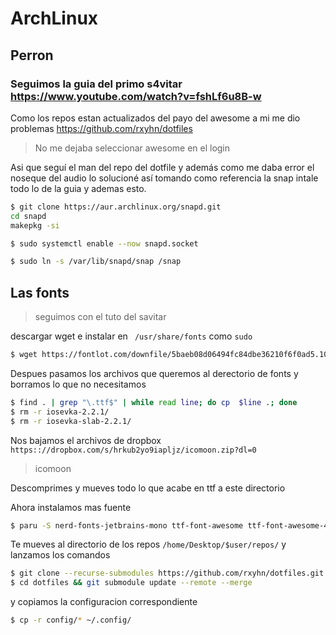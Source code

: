 # ArchLinux
## Perron
### Seguimos la guia del primo s4vitar https://www.youtube.com/watch?v=fshLf6u8B-w

Como los repos estan actualizados del payo del awesome a mi me dio problemas https://github.com/rxyhn/dotfiles 
> No me dejaba seleccionar awesome en el login

Asi que seguí el man del repo del dotfile y además como me daba error el noseque del audio lo solucioné así tomando como referencia la snap intale todo lo de la guia y ademas esto.
```bash
$ git clone https://aur.archlinux.org/snapd.git
cd snapd
makepkg -si

$ sudo systemctl enable --now snapd.socket

$ sudo ln -s /var/lib/snapd/snap /snap
```
## Las fonts
> seguimos con el tuto del savitar

descargar wget e instalar en ` /usr/share/fonts` como ` sudo `
```bash
$ wget https://fontlot.com/downfile/5baeb08d06494fc84dbe36210f6f0ad5.105610
```
Despues pasamos los archivos que queremos al derectorio de fonts y borramos lo que no necesitamos
```bash
$ find . | grep "\.ttf$" | while read line; do cp  $line .; done
$ rm -r iosevka-2.2.1/
$ rm -r iosevka-slab-2.2.1/
```
Nos bajamos el archivos de dropbox `https:://dropbox.com/s/hrkub2yo9iapljz/icomoon.zip?dl=0`
> icomoon

Descomprimes y mueves todo lo que acabe en ttf a este directorio 

Ahora instalamos mas fuente
```bash
$ paru -S nerd-fonts-jetbrains-mono ttf-font-awesome ttf-font-awesome-4 ttf-material-design-icons
```
Te mueves al directorio de los repos `/home/Desktop/$user/repos/` y lanzamos los comandos
```bash
$ git clone --recurse-submodules https://github.com/rxyhn/dotfiles.git
$ cd dotfiles && git submodule update --remote --merge
```
y copiamos la configuracion correspondiente
```bash
$ cp -r config/* ~/.config/
```
